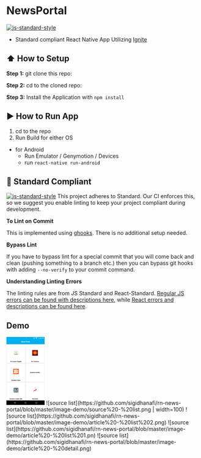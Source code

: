 #  NewsPortal
[![js-standard-style](https://img.shields.io/badge/code%20style-standard-brightgreen.svg?style=flat)](http://standardjs.com/)

* Standard compliant React Native App Utilizing [Ignite](https://github.com/infinitered/ignite)

## :arrow_up: How to Setup

**Step 1:** git clone this repo:

**Step 2:** cd to the cloned repo:

**Step 3:** Install the Application with `npm install`


## :arrow_forward: How to Run App

1. cd to the repo
2. Run Build for either OS
  * for Android
    * Run Emulator / Genymotion / Devices
    * run `react-native run-android`

## :no_entry_sign: Standard Compliant

[![js-standard-style](https://cdn.rawgit.com/feross/standard/master/badge.svg)](https://github.com/feross/standard)
This project adheres to Standard.  Our CI enforces this, so we suggest you enable linting to keep your project compliant during development.

**To Lint on Commit**

This is implemented using [ghooks](https://github.com/gtramontina/ghooks). There is no additional setup needed.

**Bypass Lint**

If you have to bypass lint for a special commit that you will come back and clean (pushing something to a branch etc.) then you can bypass git hooks with adding `--no-verify` to your commit command.

**Understanding Linting Errors**

The linting rules are from JS Standard and React-Standard.  [Regular JS errors can be found with descriptions here](http://eslint.org/docs/rules/), while [React errors and descriptions can be found here](https://github.com/yannickcr/eslint-plugin-react).

## Demo
<img src="https://github.com/sigidhanafi/rn-news-portal/blob/master/image-demo/source%20-%20list.png" width="100">
![source list](https://github.com/sigidhanafi/rn-news-portal/blob/master/image-demo/source%20-%20list.png | width=100)
![source list](https://github.com/sigidhanafi/rn-news-portal/blob/master/image-demo/article%20-%20list%202.png)
![source list](https://github.com/sigidhanafi/rn-news-portal/blob/master/image-demo/article%20-%20list%201.pn)
![source list](https://github.com/sigidhanafi/rn-news-portal/blob/master/image-demo/article%20-%20detail.png)